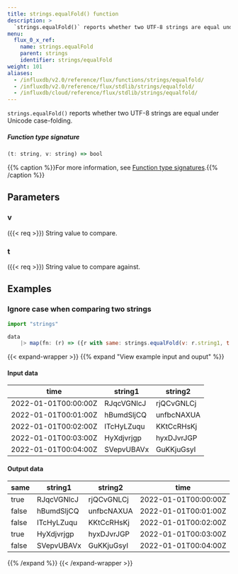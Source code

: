 ```yaml
---
title: strings.equalFold() function
description: >
  `strings.equalFold()` reports whether two UTF-8 strings are equal under Unicode case-folding.
menu:
  flux_0_x_ref:
    name: strings.equalFold
    parent: strings
    identifier: strings/equalFold
weight: 101
aliases:
  - /influxdb/v2.0/reference/flux/functions/strings/equalfold/
  - /influxdb/v2.0/reference/flux/stdlib/strings/equalfold/
  - /influxdb/cloud/reference/flux/stdlib/strings/equalfold/
---
```


<!------------------------------------------------------------------------------

IMPORTANT: This page was generated from comments in the Flux source code. Any
edits made directly to this page will be overwritten the next time the
documentation is generated. 

To make updates to this documentation, update the function comments above the
function definition in the Flux source code:

https://github.com/influxdata/flux/blob/master/stdlib/strings/strings.flux#L350-L350

Contributing to Flux: https://github.com/influxdata/flux#contributing
Fluxdoc syntax: https://github.com/influxdata/flux/blob/master/docs/fluxdoc.md

------------------------------------------------------------------------------->

`strings.equalFold()` reports whether two UTF-8 strings are equal under Unicode case-folding.



##### Function type signature

```js
(t: string, v: string) => bool
```

{{% caption %}}For more information, see [Function type signatures](/flux/v0.x/function-type-signatures/).{{% /caption %}}

## Parameters

### v
({{< req >}})
String value to compare.



### t
({{< req >}})
String value to compare against.




## Examples

### Ignore case when comparing two strings

```js
import "strings"

data
    |> map(fn: (r) => ({r with same: strings.equalFold(v: r.string1, t: r.string2)}))

```

{{< expand-wrapper >}}
{{% expand "View example input and ouput" %}}

#### Input data

| time                 | string1    | string2    |
| -------------------- | ---------- | ---------- |
| 2022-01-01T00:00:00Z | RJqcVGNlcJ | rjQCvGNLCj |
| 2022-01-01T00:01:00Z | hBumdSljCQ | unfbcNAXUA |
| 2022-01-01T00:02:00Z | ITcHyLZuqu | KKtCcRHsKj |
| 2022-01-01T00:03:00Z | HyXdjvrjgp | hyxDJvrJGP |
| 2022-01-01T00:04:00Z | SVepvUBAVx | GuKKjuGsyI |


#### Output data

| same  | string1    | string2    | time                 |
| ----- | ---------- | ---------- | -------------------- |
| true  | RJqcVGNlcJ | rjQCvGNLCj | 2022-01-01T00:00:00Z |
| false | hBumdSljCQ | unfbcNAXUA | 2022-01-01T00:01:00Z |
| false | ITcHyLZuqu | KKtCcRHsKj | 2022-01-01T00:02:00Z |
| true  | HyXdjvrjgp | hyxDJvrJGP | 2022-01-01T00:03:00Z |
| false | SVepvUBAVx | GuKKjuGsyI | 2022-01-01T00:04:00Z |

{{% /expand %}}
{{< /expand-wrapper >}}
